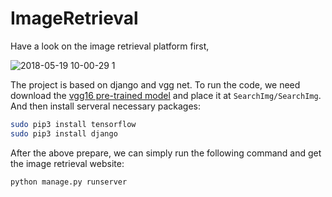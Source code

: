# ImageRetrieval

Have a look on the image retrieval platform first,

![2018-05-19 10-00-29 1](https://user-images.githubusercontent.com/11582122/40263890-f8dc8d3e-5b4b-11e8-89e4-2c2a20280586.png)

The project is based on django and vgg net. To run the code, we need download the [vgg16 pre-trained model](https://www.cs.toronto.edu/~frossard/vgg16/vgg16_weights.npz) and place it at `SearchImg/SearchImg`.
And then install serveral necessary packages:
```bash
sudo pip3 install tensorflow
sudo pip3 install django
```

After the above prepare, we can simply run the following command and get the image retrieval website:
```bash
python manage.py runserver
```
